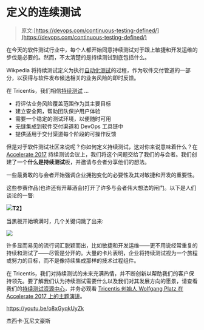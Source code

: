 # 定义的连续测试

> 原文:[https://devops.com/continuous-testing-defined/](https://devops.com/continuous-testing-defined/)

在今天的软件测试行业中，每个人都开始同意持续测试对于跟上敏捷和开发运维的步伐是必要的。然而，不太清楚的是持续测试到底包括什么。

Wikpedia 将持续测试定义为执行[自动化测试](https://en.wikipedia.org/wiki/Test_automation)的过程，作为软件交付管道的一部分，以获得与软件发布候选相关的业务风险的即时反馈。

在 Tricentis，我们相信[持续测试](https://www.tricentis.com/what-is-continuous-testing/) …

*   将评估业务风险覆盖范围作为其主要目标
*   建立安全网，帮助团队保护用户体验
*   需要一个稳定的测试环境，以便随时可用
*   无缝集成到软件交付渠道和 DevOps 工具链中
*   提供适用于交付渠道每个阶段的可操作反馈

但是对于软件测试社区来说呢？你如何定义持续测试，这对你来说意味着什么？在 [Accelerate 2017](https://accelerate.tricentis.com/) 持续测试会议上，我们将这个问题交给了我们的与会者。我们创建了一个**什么是持续测试**板，并邀请与会者分享他们的想法。

一些最勇敢的与会者开始强调企业拥抱变化的必要性及其对敏捷和开发的重要性。

这些参赛作品(也许还有开幕酒会)打开了许多与会者伟大想法的闸门。以下是人们谈论的一瞥:

**![](../Images/d5cd9a8818212a9141269002ea23416b.png)T2】**

当黑板开始填满时，几个关键词跳了出来:

![](../Images/a762c2f05a448f258decacae9d781803.png)

许多显而易见的流行词汇脱颖而出，比如敏捷和开发运维——更不用说经常重复的持续和测试了——尽管是分开的。大量的卡片表明，企业将持续测试视为一个旅程或努力的目标，而不是像持续集成那样的技术过程组件。

在 Tricentis，我们对持续测试的未来充满热情，并不断创新以帮助我们的客户保持领先。要了解我们认为持续测试需要什么以及我们对其发展方向的愿景，请查看我们的[持续测试资源中心](https://www.tricentis.com/resources/)，并务必观看 [Tricentis 创始人 Wolfgang Platz 在 Accelerate 2017 上的主题演讲](https://accelerate.tricentis.com/keynotes/#platz)。

https://youtu.be/o8xGyqkUyZk

杰西卡·瓦尼文豪斯